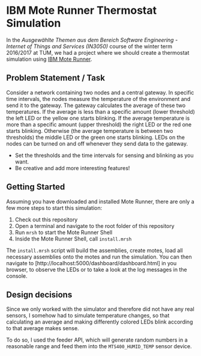 # IBM Mote Runner Thermostat Simulation
In the *Ausgewählte Themen aus dem Bereich Software Engineering - Internet of Things and Services (IN3050)* course of the winter term 2016/2017 at TUM, we had a project where we should create a thermostat simulation using [IBM Mote Runner](https://www.zurich.ibm.com/moterunner/).

## Problem Statement / Task
Consider a network containing two nodes and a central gateway. In specific time intervals, the nodes measure the temperature of the environment and send it to the gateway. The gateway calculates the average of these two temperatures. If the average is less than a specific amount (lower threshold) the left LED or the yellow one starts blinking. If the average temperature is more than a specific amount (upper threshold) the right LED or the red one starts blinking. Otherwise (the average temperature is between two thresholds) the middle LED or the green one starts blinking. LEDs on the nodes can be turned on and off whenever they send data to the gateway.

- Set the thresholds and the time intervals for sensing and blinking as you want.
- Be creative and add more interesting features!

## Getting Started
Assuming you have downloaded and installed Mote Runner, there are only a few more steps to start this simulation:

1. Check out this repository
2. Open a terminal and navigate to the root folder of this repository
3. Run `mrsh` to start the Mote Runner Shell
4. Inside the Mote Runner Shell, call `install.mrsh`

The `install.mrsh` script will build the assemblies, create motes, load all necessary assemblies onto the motes and run the simulation. You can then navigate to [http://localhost:5000/dashboard/dashboard.html] in you browser, to observe the LEDs or to take a look at the log messages in the console.

## Design decisions
Since we only worked with the simulator and therefore did not have any real sensors, I somehow had to simulate temperature changes, so that calculating an average and making differently colored LEDs blink according to that average makes sense.

To do so, I used the feeder API, which will generate random numbers in a reasonable range and feed them into the `MTS400_HUMID_TEMP` sensor device.